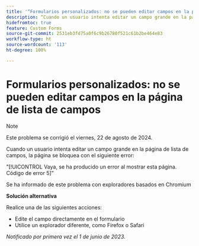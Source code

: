 ```yaml
---
title: '“Formularios personalizados: no se pueden editar campos en la página de lista de campos”'
description: “Cuando un usuario intenta editar un campo grande en la página de lista de campos, la página se bloquea con un error. Hay una solución disponible”.
hidefromtoc: true
feature: Custom Forms
source-git-commit: 2531eb3fd75a0f6c9b26780f521c61b2be464e83
workflow-type: ht
source-wordcount: '113'
ht-degree: 100%

---
```



# Formularios personalizados: no se pueden editar campos en la página de lista de campos

>[!NOTE]
>
>Este problema se corrigió el viernes, 22 de agosto de 2024.

Cuando un usuario intenta editar un campo grande en la página de lista de campos, la página se bloquea con el siguiente error:

&quot;[!UICONTROL Vaya, se ha producido un error al mostrar esta página. Código de error 5]”

Se ha informado de este problema con exploradores basados en Chromium

**Solución alternativa**

Realice una de las siguientes acciones:

* Edite el campo directamente en el formulario
* Utilice un explorador diferente, como Firefox o Safari

_Notificado por primera vez el 1 de junio de 2023._
